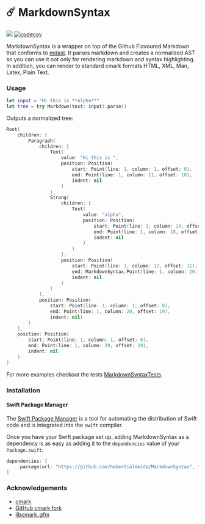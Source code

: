 # ☄️ MarkdownSyntax

![](https://github.com/hebertialmeida/MarkdownSyntax/workflows/Swift/badge.svg)
[![codecov](https://codecov.io/gh/hebertialmeida/MarkdownSyntax/branch/master/graph/badge.svg)](https://codecov.io/gh/hebertialmeida/MarkdownSyntax)

MarkdownSyntax is a wrapper on top of the Github Flavoured Markdown that conforms to [mdast](https://github.com/syntax-tree/mdast). It parses markdown and creates a normalized AST so you can use it not only for rendering markdown and syntax highlighting. In addition, you can render to standard cmark formats HTML, XML, Man, Latex, Plain Text.

### Usage

```swift
let input = "Hi this is **alpha**"
let tree = try Markdown(text: input).parse()
```

Outputs a normalized tree:

```swift
Root(
    children: [
        Paragraph(
            children: [
                Text(
                    value: "Hi this is ", 
                    position: Position(
                        start: Point(line: 1, column: 1, offset: 0), 
                        end: Point(line: 1, column: 11, offset: 10), 
                        indent: nil
                    )
                ), 
                Strong(
                    children: [
                        Text(
                            value: "alpha", 
                            position: Position(
                                start: Point(line: 1, column: 14, offset: 13), 
                                end: Point(line: 1, column: 18, offset: 17), 
                                indent: nil
                            )
                        )
                    ], 
                    position: Position(
                        start: Point(line: 1, column: 12, offset: 11), 
                        end: MarkdownSyntax.Point(line: 1, column: 20, offset: 19), 
                        indent: nil
                    )
                )
            ], 
            position: Position(
                start: Point(line: 1, column: 1, offset: 0), 
                end: Point(line: 1, column: 20, offset: 19), 
                indent: nil)
        )
    ], 
    position: Position(
        start: Point(line: 1, column: 1, offset: 0), 
        end: Point(line: 1, column: 20, offset: 19), 
        indent: nil
    )
)
```

For more examples checkout the tests [MarkdownSyntaxTests](https://github.com/hebertialmeida/MarkdownSyntax/tree/master/Tests/MarkdownSyntaxTests).

### Installation
#### Swift Package Manager

The [Swift Package Manager](https://swift.org/package-manager/) is a tool for automating the distribution of Swift code and is integrated into the `swift` compiler.

Once you have your Swift package set up, adding MarkdownSyntax as a dependency is as easy as adding it to the `dependencies` value of your `Package.swift`.

```swift
dependencies: [
    .package(url: "https://github.com/hebertialmeida/MarkdownSyntax", from: "1.0.0")
]
```

### Acknowledgements

- [cmark](https://github.com/commonmark/cmark)
- [GitHub cmark fork](https://github.com/github/cmark)
- [libcmark_gfm](https://github.com/KristopherGBaker/libcmark_gfm)
